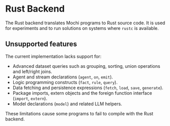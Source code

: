 # Rust Backend

The Rust backend translates Mochi programs to Rust source code. It is used for experiments and to run solutions on systems where `rustc` is available.

## Unsupported features

The current implementation lacks support for:

- Advanced dataset queries such as grouping, sorting, union operations and left/right joins.
- Agent and stream declarations (`agent`, `on`, `emit`).
- Logic programming constructs (`fact`, `rule`, `query`).
- Data fetching and persistence expressions (`fetch`, `load`, `save`, `generate`).
- Package imports, extern objects and the foreign function interface (`import`, `extern`).
- Model declarations (`model`) and related LLM helpers.

These limitations cause some programs to fail to compile with the Rust backend.
